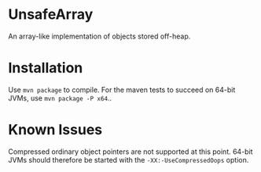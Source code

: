 UnsafeArray
======

An array-like implementation of objects stored off-heap.

Installation
============

Use `mvn package` to compile.
For the maven tests to succeed on 64-bit JVMs, use `mvn package -P x64`..

Known Issues
============

Compressed ordinary object pointers are not supported at this point. 64-bit JVMs should therefore be started with the `-XX:-UseCompressedOops` option.